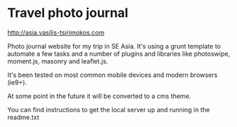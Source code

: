 # Travel photo journal

http://asia.vasilis-tsirimokos.com

Photo journal website for my trip in SE Asia.
It's using a grunt template to automate a few tasks and a number of plugins and libraries like photoswipe, moment.js, masonry and leaflet.js.

It's been tested on most common mobile devices and modern browsers (ie9+).

At some point in the future it will be converted to a cms theme.

You can find instructions to get the local server up and running in the readme.txt
